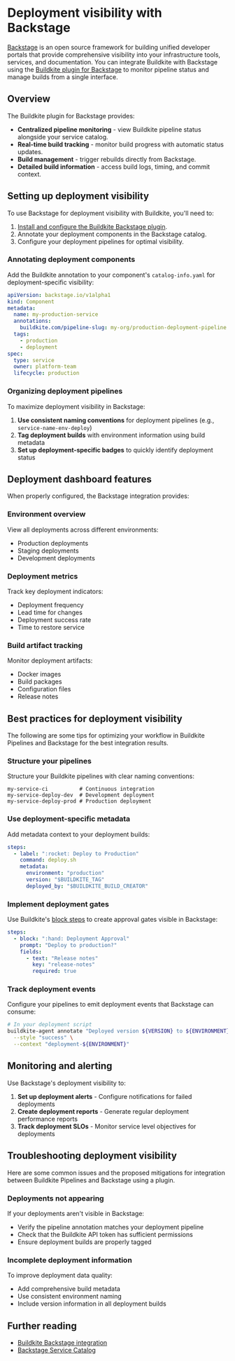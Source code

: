 # Deployment visibility with Backstage

[Backstage](https://backstage.io/) is an open source framework for building unified developer portals that provide comprehensive visibility into your infrastructure tools, services, and documentation. You can integrate Buildkite with Backstage using the [Buildkite plugin for Backstage](https://github.com/buildkite/backstage-plugin) to monitor pipeline status and manage builds from a single interface.

## Overview

The Buildkite plugin for Backstage provides:

- **Centralized pipeline monitoring** - view Buildkite pipeline status alongside your service catalog.
- **Real-time build tracking** - monitor build progress with automatic status updates.
- **Build management** - trigger rebuilds directly from Backstage.
- **Detailed build information** - access build logs, timing, and commit context.

## Setting up deployment visibility

To use Backstage for deployment visibility with Buildkite, you'll need to:

1. [Install and configure the Buildkite Backstage plugin](/docs/pipelines/integrations/other/backstage).
1. Annotate your deployment components in the Backstage catalog.
1. Configure your deployment pipelines for optimal visibility.

### Annotating deployment components

Add the Buildkite annotation to your component's `catalog-info.yaml` for deployment-specific visibility:

```yaml
apiVersion: backstage.io/v1alpha1
kind: Component
metadata:
  name: my-production-service
  annotations:
    buildkite.com/pipeline-slug: my-org/production-deployment-pipeline
  tags:
    - production
    - deployment
spec:
  type: service
  owner: platform-team
  lifecycle: production
```

### Organizing deployment pipelines

To maximize deployment visibility in Backstage:

1. **Use consistent naming conventions** for deployment pipelines (e.g., `service-name-env-deploy`)
1. **Tag deployment builds** with environment information using build metadata
1. **Set up deployment-specific badges** to quickly identify deployment status

## Deployment dashboard features

When properly configured, the Backstage integration provides:

### Environment overview

View all deployments across different environments:

- Production deployments
- Staging deployments
- Development deployments

### Deployment metrics

Track key deployment indicators:

- Deployment frequency
- Lead time for changes
- Deployment success rate
- Time to restore service

### Build artifact tracking

Monitor deployment artifacts:

- Docker images
- Build packages
- Configuration files
- Release notes

## Best practices for deployment visibility

The following are some tips for optimizing your workflow in Buildkite Pipelines and Backstage for the best integration results.

### Structure your pipelines

Structure your Buildkite pipelines with clear naming conventions:

```
my-service-ci          # Continuous integration
my-service-deploy-dev  # Development deployment
my-service-deploy-prod # Production deployment
```

### Use deployment-specific metadata

Add metadata context to your deployment builds:

```yaml
steps:
  - label: ":rocket: Deploy to Production"
    command: deploy.sh
    metadata:
      environment: "production"
      version: "$BUILDKITE_TAG"
      deployed_by: "$BUILDKITE_BUILD_CREATOR"
```

### Implement deployment gates

Use Buildkite's [block steps](/docs/pipelines/configure/step-types/block-step) to create approval gates visible in Backstage:

```yaml
steps:
  - block: ":hand: Deployment Approval"
    prompt: "Deploy to production?"
    fields:
      - text: "Release notes"
        key: "release-notes"
        required: true
```

### Track deployment events

Configure your pipelines to emit deployment events that Backstage can consume:

```bash
# In your deployment script
buildkite-agent annotate "Deployed version ${VERSION} to ${ENVIRONMENT}" \
  --style "success" \
  --context "deployment-${ENVIRONMENT}"
```

## Monitoring and alerting

Use Backstage's deployment visibility to:

1. **Set up deployment alerts** - Configure notifications for failed deployments
2. **Create deployment reports** - Generate regular deployment performance reports
3. **Track deployment SLOs** - Monitor service level objectives for deployments

## Troubleshooting deployment visibility

Here are some common issues and the proposed mitigations for integration between Buildkite Pipelines and Backstage using a plugin.

### Deployments not appearing

If your deployments aren't visible in Backstage:

- Verify the pipeline annotation matches your deployment pipeline
- Check that the Buildkite API token has sufficient permissions
- Ensure deployment builds are properly tagged

### Incomplete deployment information

To improve deployment data quality:

- Add comprehensive build metadata
- Use consistent environment naming
- Include version information in all deployment builds

## Further reading

- [Buildkite Backstage integration](/docs/pipelines/integrations/other/backstage)
- [Backstage Service Catalog](https://backstage.io/docs/features/software-catalog/)
